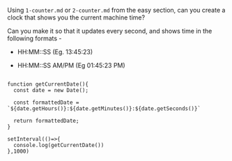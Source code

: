 Using `1-counter.md` or `2-counter.md` from the easy section, can you create a
clock that shows you the current machine time?

Can you make it so that it updates every second, and shows time in the following formats - 

 - HH:MM::SS (Eg. 13:45:23)

 - HH:MM::SS AM/PM (Eg 01:45:23 PM)

```

function getCurrentDate(){
  const date = new Date();
  
  const formattedDate = `${date.getHours()}:${date.getMinutes()}:${date.getSeconds()}`

  return formattedDate;
}

setInterval(()=>{
  console.log(getCurrentDate())
},1000)

```